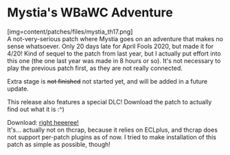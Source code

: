 # Mystia's WBaWC Adventure
[img=content/patches/files/mystia_th17.png]  
A not-very-serious patch where Mystia goes on an adventure that makes no sense whatsoever. Only 20 days late for April Fools 2020, but made it for 4/20! Kind of sequel to the patch from last year, but I actually put effort into this one (the one last year was made in 8 hours or so). It's not necessary to play the previous patch first, as they are not really connected.  
  
Extra stage is ~~not finished~~ not started yet, and will be added in a future update.
  
This release also features a special DLC! Download the patch to actually find out what it is :^)  

Download: [right heeeree!](https://mega.nz/file/185h2KhR#NlcF7T4ehSc9uIMhz8X8V7rs_jKoUbqRLFD5vmpVgiU)  
It's... actually not on thcrap, because it relies on ECLplus, and thcrap does not support per-patch plugins as of now. I tried to make installation of this patch as simple as possible, though!